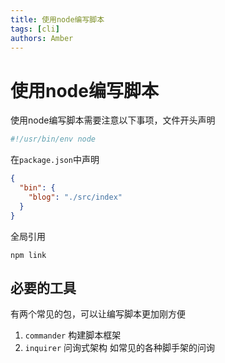 ```yaml
---
title: 使用node编写脚本
tags: [cli]
authors: Amber
---
```


# 使用node编写脚本


使用node编写脚本需要注意以下事项，文件开头声明
```sh
#!/usr/bin/env node
```

在`package.json`中声明
```json
{
  "bin": {
    "blog": "./src/index"
  }
}
```

全局引用
```
npm link
```

## 必要的工具

有两个常见的包，可以让编写脚本更加刚方便
1. `commander` 构建脚本框架
2. `inquirer` 问询式架构 如常见的各种脚手架的问询


  